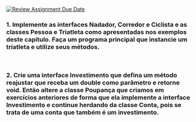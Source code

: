 [![Review Assignment Due Date](https://classroom.github.com/assets/deadline-readme-button-22041afd0340ce965d47ae6ef1cefeee28c7c493a6346c4f15d667ab976d596c.svg)](https://classroom.github.com/a/b8kRkFyE)

### 1. Implemente as interfaces Nadador, Corredor e Ciclista e as classes Pessoa e Triatleta como apresentadas nos exemplos deste capítulo. Faça um programa principal que instancie um triatleta e utilize seus métodos. 

<br>

### 2. Crie uma interface Investimento que defina um método reajustar que receba um double como parâmetro e retorne void. Então altere a classe Poupança que criamos em exercícios anteriores de forma que ela implemente a interface Investimento e continue herdando da classe Conta, pois se trata de uma conta que também é um investimento.
